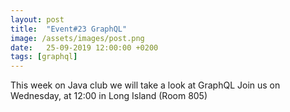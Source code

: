 ```yaml
---
layout: post
title:  "Event#23 GraphQL"
image: /assets/images/post.png
date:   25-09-2019 12:00:00 +0200
tags: [graphql]
---
```

This week on Java club we will take a look at GraphQL
Join us on Wednesday, at 12:00 in Long Island (Room 805)